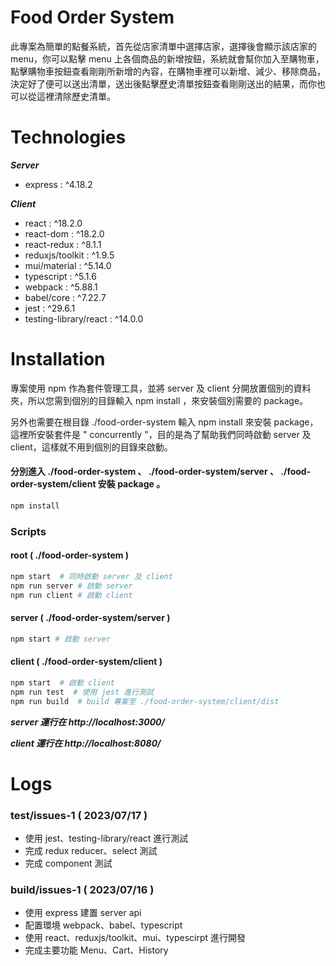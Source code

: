 # Food Order System

此專案為簡單的點餐系統，首先從店家清單中選擇店家，選擇後會顯示該店家的 menu，你可以點擊 menu 上各個商品的新增按鈕，系統就會幫你加入至購物車，點擊購物車按鈕查看剛剛所新增的內容，在購物車裡可以新增、減少、移除商品，決定好了便可以送出清單，送出後點擊歷史清單按鈕查看剛剛送出的結果，而你也可以從這裡清除歷史清單。

# Technologies

***Server***
* express : ^4.18.2

***Client***
* react : ^18.2.0
* react-dom : ^18.2.0
* react-redux : ^8.1.1
* reduxjs/toolkit : ^1.9.5
* mui/material : ^5.14.0
* typescript : ^5.1.6
* webpack : ^5.88.1
* babel/core : ^7.22.7
* jest : ^29.6.1
* testing-library/react : ^14.0.0
# Installation

專案使用 npm 作為套件管理工具，並將 server 及 client 分開放置個別的資料夾，所以您需到個別的目錄輸入 npm install ，來安裝個別需要的 package。

另外也需要在根目錄 ./food-order-system 輸入 npm install 來安裝 package，這裡所安裝套件是 " concurrently "，目的是為了幫助我們同時啟動 server 及 client，這樣就不用到個別的目錄來啟動。

#### 分別進入 ./food-order-system 、 ./food-order-system/server 、 ./food-order-system/client 安裝 package 。

```bash
npm install
```

### Scripts

#### root ( ./food-order-system )
```bash
npm start  # 同時啟動 server 及 client  
npm run server # 啟動 server
npm run client # 啟動 client

```
#### server ( ./food-order-system/server )

```bash
npm start # 啟動 server
```

#### client ( ./food-order-system/client )

```bash
npm start  # 啟動 client
npm run test  # 使用 jest 進行測試
npm run build  # build 專案至 ./food-order-system/client/dist
```
***server 運行在 http://localhost:3000/***

***client 運行在 http://localhost:8080/***

# Logs
### test/issues-1 ( 2023/07/17 )
* 使用 jest、testing-library/react 進行測試
* 完成 redux reducer、select 測試
* 完成 component 測試

### build/issues-1 ( 2023/07/16 )
* 使用 express 建置 server api
* 配置環境 webpack、babel、typescript
* 使用 react、reduxjs/toolkit、mui、typescirpt 進行開發
* 完成主要功能 Menu、Cart、History
